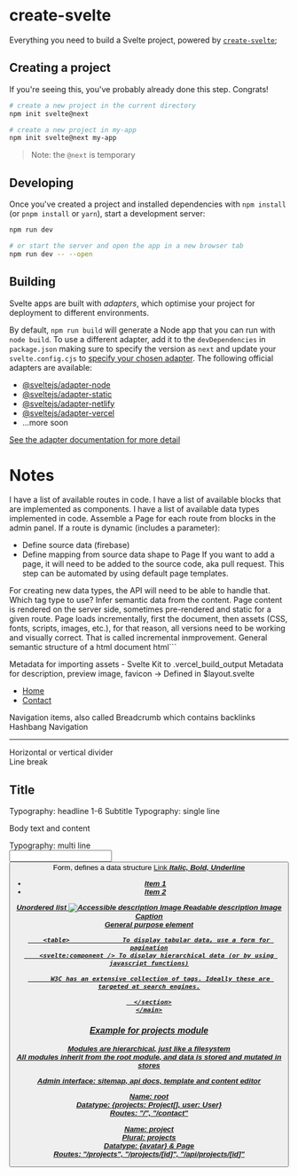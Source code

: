 # create-svelte

Everything you need to build a Svelte project, powered by [`create-svelte`](https://github.com/sveltejs/kit/tree/master/packages/create-svelte);

## Creating a project

If you're seeing this, you've probably already done this step. Congrats!

```bash
# create a new project in the current directory
npm init svelte@next

# create a new project in my-app
npm init svelte@next my-app
```

> Note: the `@next` is temporary

## Developing

Once you've created a project and installed dependencies with `npm install` (or `pnpm install` or `yarn`), start a development server:

```bash
npm run dev

# or start the server and open the app in a new browser tab
npm run dev -- --open
```

## Building

Svelte apps are built with _adapters_, which optimise your project for deployment to different environments.

By default, `npm run build` will generate a Node app that you can run with `node build`. To use a different adapter, add it to the `devDependencies` in `package.json` making sure to specify the version as `next` and update your `svelte.config.cjs` to [specify your chosen adapter](https://kit.svelte.dev/docs#configuration-adapter). The following official adapters are available:

- [@sveltejs/adapter-node](https://github.com/sveltejs/kit/tree/master/packages/adapter-node)
- [@sveltejs/adapter-static](https://github.com/sveltejs/kit/tree/master/packages/adapter-static)
- [@sveltejs/adapter-netlify](https://github.com/sveltejs/kit/tree/master/packages/adapter-netlify)
- [@sveltejs/adapter-vercel](https://github.com/sveltejs/kit/tree/master/packages/adapter-vercel)
- ...more soon

[See the adapter documentation for more detail](https://kit.svelte.dev/docs#adapters)

# Notes
I have a list of available routes in code.
I have a list of available blocks that are implemented as components.
I have a list of available data types implemented in code.
Assemble a Page for each route from blocks in the admin panel.
If a route is dynamic (includes a parameter):
- Define source data (firebase)
- Define mapping from source data shape to Page
If you want to add a page, it will need to be added to the source code, aka pull request. 
This step can be automated by using default page templates.

For creating new data types, the API will need to be able to handle that.
Which tag type to use? Infer semantic data from the content.
Page content is rendered on the server side, 
sometimes pre-rendered and static for a given route.
Page loads incrementally, first the document, then assets (CSS, fonts, scripts, images, etc.), 
for that reason, all versions need to be working and visually correct.
That is called incremental inmprovement.
General semantic structure of a html document
html```
<html>
  <head>
    <title>Title</title>
    Metadata for importing assets - Svelte Kit to .vercel_build_output
    Metadata for description, preview image, favicon
      -> Defined in $layout.svelte
  </head>
  <body>
    <main>
      <nav>
        <ul>
          <li><a href="/">Home</a></li>
          <li><a href="/contact">Contact</a></li>
        </ul>
      </nav>                             Navigation items, also called Breadcrumb which contains backlinks
      <section id="section-1">           Hashbang Navigation
        <hr />                           Horizontal or vertical divider
        <br />                           Line break
        <h1>Title</h1>                   Typography: headline 1-6
        <span>Subtitle</span>            Typography: single line
        <p>Body text and content</p>     Typography: multi line
        <form>
          <input type="email" name="email"/> 
          <button type="submit">
        </form>                          Form, defines a data structure
        <a href="/img-1.png">           Link
        <i> <b> <u>                      Italic, Bold, Underline
        <ul>
          <li>Item 1</li>
          <li>Item 2</li>
        </ul>                               Unordered list
        <img 
          id="img-1"
          alt="Accessible description"
          src="/img-1.png" />               Image
        <label>Readable description</label> Image Caption
        <div>                             General purpose element
        
        <table>              To display tabular data, use a form for pagination
        <svelte:component /> To display hierarchical data (or by using javascript functions)

          W3C has an extensive collection of tags. Ideally these are targeted at search engines.

      </section>
    </main>
  </body>
</html>

### Example for projects module
Modules are hierarchical, just like a filesystem  
All modules inherit from the root module, and data is stored and mutated in stores  

Admin interface: sitemap, api docs, template and content editor

Name: root  
Datatype: {projects: Project[], user: User}  
Routes: "/", "/contact"  

Name: project  
Plural: projects  
Datatype: {avatar} & Page  
Routes: "/projects", "/projects/[id]", "/api/projects/[id]"  
